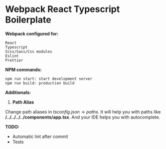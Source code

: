 # Webpack React Typescript Boilerplate

**Webpack configured for:**

    React
    Typescript
    Scss/Sass/Css modules
    Eslint
    Prettier

**NPM commands:**

    npm run start: start development server
    npm run build: production build

**Additionals:**

1. **Path Alias**

Change path aliases in *tsconfig.json* -> *paths*. It will help you with paths like **/../../../../components/app.tsx**. And your IDE helps you with autocomplete.



**TODO:**

- Automatic lint after commit
- Tests
